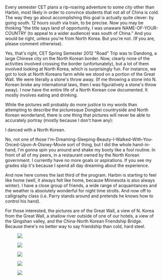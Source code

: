 <!-- layout: post
categories: 
- travel
- china
title: Land of Opportunity
tinyTitle: Land of Oppor-tunity
date: 2012-05-02
-->
Every semester CET plans a rip-roaring adventure to some city other than Harbin, most likely in order to convince students that not all of China is cold.  The way they go about accomplishing this goal is actually quite clever: by going south. 12 hours south via train, to be precise.  Now you may be thinking "the title says land of opportunity, I was unaware NAME-OF-YOUR-COUNTRY (to appeal to a wider audience) was south of China."  And you would be right, unless you're from North Korea.  But you're not. (If you are, please comment otherwise).

Yes, that's right, CET Spring Semester 2012 "Road" Trip was to Dandong, a large Chinese city on the North Korean border.  Now, clearly none of the activities involved crossing the border (unfortunately), but a lot of them involved looking at North Korea, which is surprisingly fun.  For instance, we got to look at North Koreans farm while we stood on a portion of the Great Wall.  We were literally a stone's throw away. (If me throwing a stone into N. Korean broke any international laws, then I was figuratively a stone's throw away). I now have the entire life of a North Korean cow documented. It mostly involves eating and drinking.
<!-- more -->
While the pictures will probably do more justice to my words than attempting to describe the picturesque Dongbei countryside and North Korean wonderland, there is one thing that pictures will never be able to accurately portray (mostly because I don't have any): 

I danced with a North Korean. 

No, not one of those I'm-Dreaming-Sleeping-Beauty-I-Walked-With-You-Onced-Upon-A-Disney-Movie sort of thing, but I  did the whole hand-in-hand, I'm gonna spin you around and shake my booty like a fool routine.  In front of all of my peers, in a restaurant owned by the North Korean government.  I currently have no more goals or aspirations.  If you see my grades slip it's because I spend all day dreaming about the experience.  

And now here comes the last third of the program.  Harbin is starting to feel like home (well, it always felt like home, because Minnesota is also always winter).  I have a close group of friends, a wide range of acquaintances and the weather is absolutely wonderful for night time strolls.  And now off to calligraphy class (i.e. Parry stands around and pretends he knows how to control his hand). 

For those interested, the pictures are of the Great Wall, a view of N. Korea from the Great Wall, a shallow river outside of one of our hotels, a view of the Qingshan valley, and the China-North Korean Friendship Bridge. Because there's no better way to say friendship than cold, hard steel. 

<figure>
	<img src="/images/harbin-nk1.jpg" />
</figure>
<figure>
	<img src="/images/harbin-nk2.jpg" />
</figure>
<figure>
	<img src="/images/harbin-nk3.jpg" />
</figure>
<figure>
	<img src="/images/harbin-nk4.jpg" />
</figure>
<figure>
	<img src="/images/harbin-nk5.jpg" />
</figure>